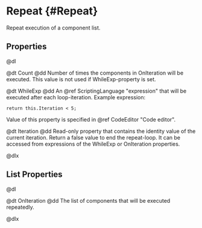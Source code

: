 # Repeat {#Repeat}

Repeat execution of a component list.

## Properties

@dl

@dt Count
@dd Number of times the components in OnIteration will be executed. This value is not used if WhileExp-property is set.

@dt WhileExp
@dd An @ref ScriptingLanguage "expression" that will be executed after each loop-iteration. Example expression:

    return this.Iteration < 5;

Value of this property is specified in @ref CodeEditor "Code editor".
    
@dt Iteration
@dd Read-only property that contains the identity value of the current iteration. Return a false value to end the repeat-loop. It can be accessed from expressions of the WhileExp or OnIteration properties.

@dlx

## List Properties

@dl

@dt OnIteration
@dd The list of components that will be executed repeatedly.

@dlx
